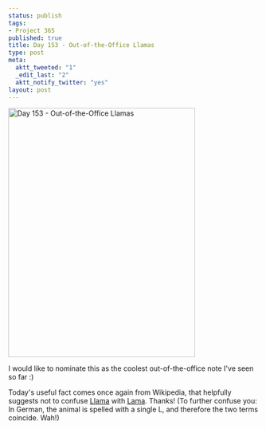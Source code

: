 ```yaml
--- 
status: publish
tags: 
- Project 365
published: true
title: Day 153 - Out-of-the-Office Llamas
type: post
meta: 
  aktt_tweeted: "1"
  _edit_last: "2"
  aktt_notify_twitter: "yes"
layout: post
---
```

<a href="http://www.flickr.com/photos/freeed/5791605403/" title="Day 153 - Out-of-the-Office Llamas by Fred​, on Flickr"><img src="http://farm6.static.flickr.com/5030/5791605403_becf903545.jpg" width="375" height="500" alt="Day 153 - Out-of-the-Office Llamas"/></a>

I would like to nominate this as the coolest out-of-the-office note I've seen so far :)

Today's useful fact comes once again from Wikipedia, that helpfully suggests not to confuse <a href="http://en.wikipedia.org/wiki/Llama">Llama</a> with <a href="http://en.wikipedia.org/wiki/Lama">Lama</a>. Thanks! (To further confuse you: In German, the animal is spelled with a single L, and therefore the two terms coincide. Wah!)
